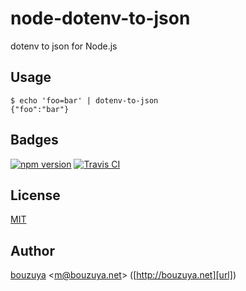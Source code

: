 # node-dotenv-to-json

dotenv to json for Node.js

## Usage

```
$ echo 'foo=bar' | dotenv-to-json
{"foo":"bar"}
```

## Badges

[![npm version][npm-badge-url]][npm-url]
[![Travis CI][travisci-badge-url]][travisci-url]

[npm-badge-url]: https://badge.fury.io/js/dotenv-to-json.svg
[npm-url]: https://www.npmjs.com/package/dotenv-to-json
[travisci-badge-url]: https://travis-ci.org/bouzuya/dotenv-to-json.svg?branch=master
[travisci-url]: https://travis-ci.org/bouzuya/dotenv-to-json

## License

[MIT](LICENSE)

## Author

[bouzuya][user] &lt;[m@bouzuya.net][email]&gt; ([http://bouzuya.net][url])

[user]: https://github.com/bouzuya
[email]: mailto:m@bouzuya.net
[url]: http://bouzuya.net
